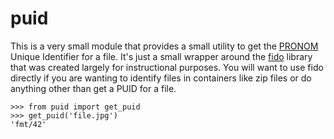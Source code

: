 # puid

This is a very small module that provides a small utility to get the [PRONOM]
Unique Identifier for a file. It's just a small wrapper around the [fido]
library that was created largely for instructional purposes. You will want to
use fido directly if you are wanting to identify files in containers like zip
files or do anything other than get a PUID for a file.

    >>> from puid import get_puid
    >>> get_puid('file.jpg')
    'fmt/42'

[PRONOM]: http://www.nationalarchives.gov.uk/PRONOM/
[fido]: https://github.com/openpreserve/fido
